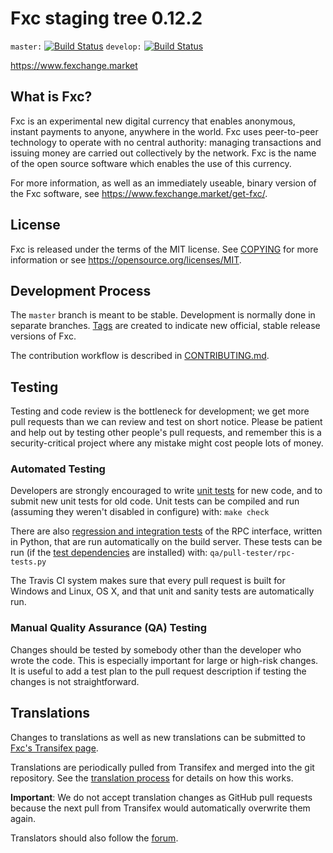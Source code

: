 Fxc staging tree 0.12.2
===============================

`master:` [![Build Status](https://travis-ci.org/FXCMarket/fxccore.svg?branch=master)](https://travis-ci.org/FXCMarket/fxccore) `develop:` [![Build Status](https://travis-ci.org/FXCMarket/fxccore.svg?branch=develop)](https://travis-ci.org/FXCMarket/fxccore/branches)

https://www.fexchange.market


What is Fxc?
----------------

Fxc is an experimental new digital currency that enables anonymous, instant
payments to anyone, anywhere in the world. Fxc uses peer-to-peer technology
to operate with no central authority: managing transactions and issuing money
are carried out collectively by the network. Fxc is the name of the open
source software which enables the use of this currency.

For more information, as well as an immediately useable, binary version of
the Fxc software, see https://www.fexchange.market/get-fxc/.


License
-------

Fxc is released under the terms of the MIT license. See [COPYING](COPYING) for more
information or see https://opensource.org/licenses/MIT.

Development Process
-------------------

The `master` branch is meant to be stable. Development is normally done in separate branches.
[Tags](https://github.com/FXCMarket/fxccore/tags) are created to indicate new official,
stable release versions of Fxc.

The contribution workflow is described in [CONTRIBUTING.md](CONTRIBUTING.md).

Testing
-------

Testing and code review is the bottleneck for development; we get more pull
requests than we can review and test on short notice. Please be patient and help out by testing
other people's pull requests, and remember this is a security-critical project where any mistake might cost people
lots of money.

### Automated Testing

Developers are strongly encouraged to write [unit tests](/doc/unit-tests.md) for new code, and to
submit new unit tests for old code. Unit tests can be compiled and run
(assuming they weren't disabled in configure) with: `make check`

There are also [regression and integration tests](/qa) of the RPC interface, written
in Python, that are run automatically on the build server.
These tests can be run (if the [test dependencies](/qa) are installed) with: `qa/pull-tester/rpc-tests.py`

The Travis CI system makes sure that every pull request is built for Windows
and Linux, OS X, and that unit and sanity tests are automatically run.

### Manual Quality Assurance (QA) Testing

Changes should be tested by somebody other than the developer who wrote the
code. This is especially important for large or high-risk changes. It is useful
to add a test plan to the pull request description if testing the changes is
not straightforward.

Translations
------------

Changes to translations as well as new translations can be submitted to
[Fxc's Transifex page](https://www.transifex.com/projects/p/fxc/).

Translations are periodically pulled from Transifex and merged into the git repository. See the
[translation process](doc/translation_process.md) for details on how this works.

**Important**: We do not accept translation changes as GitHub pull requests because the next
pull from Transifex would automatically overwrite them again.

Translators should also follow the [forum](https://www.fexchange.market/forum/topic/fxc-worldwide-collaboration.88/).
